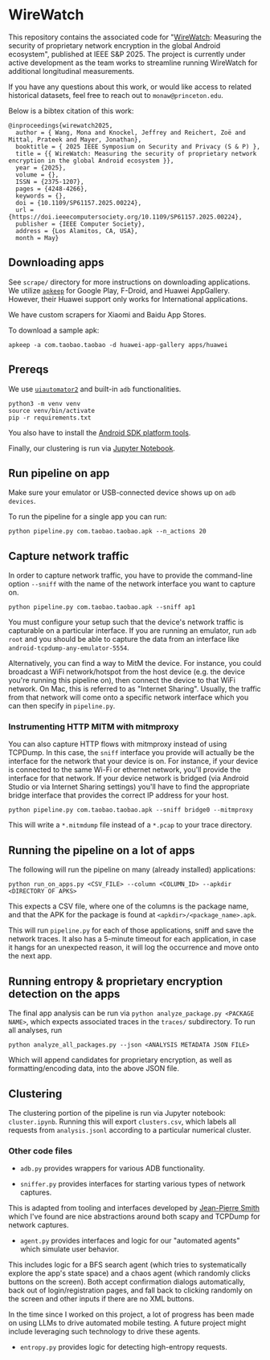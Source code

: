# WireWatch

This repository contains the associated code for
"[WireWatch](https://www.computer.org/csdl/proceedings-article/sp/2025/223600d916/26hiVQjbZqE): Measuring the security of proprietary
network encryption in the global Android ecosystem", published at IEEE S&P 2025. The project is currently under active
development as the team works to streamline running WireWatch for additional longitudinal
measurements.

If you have any questions about this work, or would like access to related historical datasets, feel free to reach out to `monaw@princeton.edu`.

Below is a bibtex citation of this work:

```
@inproceedings{wirewatch2025,
  author = { Wang, Mona and Knockel, Jeffrey and Reichert, Zoë and Mittal, Prateek and Mayer, Jonathan},
  booktitle = { 2025 IEEE Symposium on Security and Privacy (S & P) },
  title = {{ WireWatch: Measuring the security of proprietary network encryption in the global Android ecosystem }},
  year = {2025},
  volume = {},
  ISSN = {2375-1207},
  pages = {4248-4266},
  keywords = {},
  doi = {10.1109/SP61157.2025.00224},
  url = {https://doi.ieeecomputersociety.org/10.1109/SP61157.2025.00224},
  publisher = {IEEE Computer Society},
  address = {Los Alamitos, CA, USA},
  month = May}
```

## Downloading apps
See `scrape/` directory for more instructions on downloading applications. We utilize
[`apkeep`](https://github.com/EFForg/apkeep) for Google Play, F-Droid, and
Huawei AppGallery. However, their Huawei support only works for International applications.

We have custom scrapers for Xiaomi and Baidu App Stores.

To download a sample apk:
```
apkeep -a com.taobao.taobao -d huawei-app-gallery apps/huawei
```

## Prereqs
We use [`uiautomator2`](https://github.com/openatx/uiautomator2/) and built-in `adb`
functionalities.
```
python3 -m venv venv
source venv/bin/activate
pip -r requirements.txt
```

You also have to install the [Android SDK platform tools](https://developer.android.com/tools/adb).

Finally, our clustering is run via [Jupyter Notebook](https://docs.jupyter.org/en/latest/install/notebook-classic.html).

## Run pipeline on app
Make sure your emulator or USB-connected device shows up on `adb devices`.

To run the pipeline for a single app you can run:
```
python pipeline.py com.taobao.taobao.apk --n_actions 20
```

## Capture network traffic
In order to capture network traffic, you have to provide the command-line option `--sniff` with the
name of the network interface you want to capture on.
```
python pipeline.py com.taobao.taobao.apk --sniff ap1
```

You must configure your setup such that the device's network traffic is capturable on a
particular interface. If you are running an emulator, run `adb root` and you should be
able to capture the data from an interface like `android-tcpdump-any-emulator-5554`.

Alternatively, you can find a way to MitM the device. For instance, you could broadcast a WiFi
network/hotspot from the host device (e.g. the device you're running this pipeline on), then connect
the device to that WiFi network. On Mac, this is referred to as "Internet Sharing". Usually, the
traffic from that network will come onto a specific network interface which you can then specify in
`pipeline.py`.

### Instrumenting HTTP MITM with mitmproxy

You can also capture HTTP flows with mitmproxy instead of using TCPDump.
In this case, the `sniff` interface you provide will actually be the interface for the network that
your device is on. For instance, if your device is connected to the same Wi-Fi or ethernet network, you'll
provide the interface for that network. If your device network is bridged (via Android Studio or via
Internet Sharing settings) you'll have to find the appropriate bridge interface that provides the
correct IP address for your host.
```
python pipeline.py com.taobao.taobao.apk --sniff bridge0 --mitmproxy
```

This will write a `*.mitmdump` file instead of a `*.pcap` to your trace directory.


## Running the pipeline on a lot of apps

The following will run the pipeline on many (already installed) applications:

```
python run_on_apps.py <CSV_FILE> --column <COLUMN_ID> --apkdir <DIRECTORY OF APKS>
```

This expects a CSV file, where one of the columns is the package name, and that the APK for the
package is found at `<apkdir>/<package_name>.apk`.

This will run `pipeline.py` for each of those applications, sniff and save the network
traces. It also has a 5-minute timeout for each application, in case it hangs for an unexpected
reason, it will log the occurrence and move onto the next app.

## Running entropy & proprietary encryption detection on the apps

The final app analysis can be run via `python analyze_package.py <PACKAGE NAME>`, which expects
associated traces in the `traces/` subdirectory. To run all analyses, run

```
python analyze_all_packages.py --json <ANALYSIS METADATA JSON FILE>
```

Which will append candidates for proprietary encryption, as well as formatting/encoding data, into the above JSON file.

## Clustering

The clustering portion of the pipeline is run via Jupyter notebook: `cluster.ipynb`. Running this
will export `clusters.csv`, which labels all requests from `analysis.jsonl` according to a
particular numerical cluster.

### Other code files
 * `adb.py` provides wrappers for various ADB functionality.

 * `sniffer.py` provides interfaces for starting various types of network captures.

 This is adapted from tooling and interfaces developed by [Jean-Pierre Smith](https://github.com/jpcsmith/wf-tools/tree/master) which I've found are nice abstractions around both scapy and TCPDump for network captures.

 * `agent.py` provides interfaces and logic for our "automated agents" which simulate user behavior.

This includes logic for a BFS search agent (which tries to systematically explore the app's state
space) and a chaos agent (which randomly clicks buttons on the screen). Both accept confirmation
dialogs automatically, back out of login/registration pages, and fall back to clicking randomly on the screen and other inputs if there are no XML buttons.

In the time since I worked on this project, a lot of progress has been made on using LLMs to
drive automated mobile testing. A future project might include leveraging such technology to drive
these agents.

 * `entropy.py` provides logic for detecting high-entropy requests.

